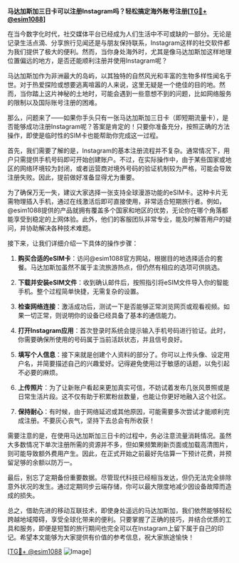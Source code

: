 **马达加斯加三日卡可以注册Instagram吗？轻松搞定海外账号注册[[TG💪+ @esim1088](https://t.me/s/esim1088)]**

在当今数字化时代，社交媒体平台已经成为人们生活中不可或缺的一部分。无论是记录生活点滴、分享旅行见闻还是与朋友保持联系，Instagram这样的社交软件都为我们提供了极大的便利。然而，当你身处海外时，尤其是像马达加斯加这样地理位置偏远的地方，是否还能顺利注册并使用Instagram呢？

马达加斯加作为非洲最大的岛屿，以其独特的自然风光和丰富的生物多样性闻名于世。对于热爱探险或想要逃离喧嚣的人来说，这里无疑是一个绝佳的目的地。然而，当你踏上这片神秘的土地时，可能会遇到一些意想不到的问题，比如网络服务的限制以及国际账号注册的困难。

那么，问题来了——如果你手头只有一张马达加斯加三日卡（即短期流量卡），是否能够成功注册Instagram呢？答案是肯定的！只要你准备充分，按照正确的方法操作，即使是临时性的SIM卡也能帮助你完成这一过程。

首先，我们需要了解的是，Instagram的基本注册流程并不复杂。通常情况下，用户只需提供手机号码即可开始创建账户。不过，在实际操作中，由于某些国家或地区的网络环境较为封闭，或者运营商对境外号码的验证机制较为严格，可能会导致注册失败。因此，提前做好准备显得尤为重要。

为了确保万无一失，建议大家选择一张支持全球漫游功能的eSIM卡。这种卡片无需物理插入手机，通过在线激活后即可直接使用，非常适合短期旅行者。例如，@esim1088提供的产品就拥有覆盖多个国家和地区的优势，无论你在哪个角落都能享受到稳定的上网体验。此外，他们的客服团队非常专业，能及时解答用户的疑问，并协助解决各种技术难题。

接下来，让我们详细介绍一下具体的操作步骤：

1. **购买合适的eSIM卡**：访问@esim1088官方网站，根据目的地选择适合的套餐。马达加斯加虽然不属于主流旅游热点，但仍然有相应的选项可供挑选。
   
2. **下载并安装eSIM文件**：收到确认邮件后，按照指引将eSIM文件导入你的智能手机。整个过程简单快捷，无需复杂的设置。

3. **检查网络连接**：激活成功后，测试一下是否能够正常浏览网页或观看视频。如果一切正常，则说明你的设备已经具备了基本的通信能力。

4. **打开Instagram应用**：首次登录时系统会提示输入手机号码进行验证。此时，你需要确保所使用的号码属于当前活跃状态，并且信号良好。

5. **填写个人信息**：接下来就是创建个人资料的部分了。你可以上传头像、设定用户名，并简要描述自己的兴趣爱好。记得避免使用过于敏感的话题，以免引起不必要的麻烦。

6. **上传照片**：为了让新账户看起来更加真实可信，不妨试着发布几张风景照或是日常生活片段。这不仅有助于积累粉丝数量，也能让你更好地融入这个社区。

7. **保持耐心**：有时候，由于网络延迟或其他原因，可能需要多次尝试才能顺利完成注册。不要灰心丧气，坚持下去总会有所收获！

需要注意的是，在使用马达加斯加三日卡的过程中，务必注意流量消耗情况。虽然大多数情况下单次注册所需的资源并不多，但如果频繁刷新页面或加载高清图片，则可能导致额外费用产生。因此，在正式开始之前最好先估算一下预计花费，并预留足够的余额以防万一。

最后，别忘了定期备份重要数据。尽管现代科技已经相当发达，但仍无法完全排除意外状况的发生。通过定期同步云端存储，你可以最大限度地减少因设备故障而造成的损失。

总之，借助先进的移动互联技术，即使身处遥远的马达加斯加，我们依然能够轻松跨越地域障碍，享受全球化带来的便利。只要掌握了正确的技巧，并结合优质的工具和服务，即便是短暂的旅行期间也完全可以在Instagram上留下属于自己的印记。希望本文能够为大家提供有价值的参考信息，祝大家旅途愉快！

[[TG💪+ @esim1088](https://t.me/s/esim1088) ![Image](https://i.postimg.cc/4NQfJmqS/Snipaste-2025-05-13-00-14-12.png)]